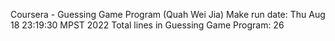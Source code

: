 Coursera - Guessing Game Program (Quah Wei Jia)
Make run date: Thu Aug 18 23:19:30 MPST 2022
Total lines in Guessing Game Program: 26
